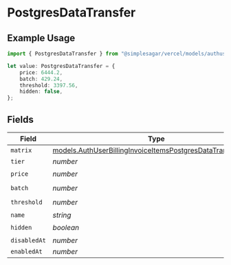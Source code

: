 # PostgresDataTransfer

## Example Usage

```typescript
import { PostgresDataTransfer } from "@simplesagar/vercel/models/authuser.js";

let value: PostgresDataTransfer = {
    price: 6444.2,
    batch: 429.24,
    threshold: 3397.56,
    hidden: false,
};
```

## Fields

| Field                                                                                                                              | Type                                                                                                                               | Required                                                                                                                           | Description                                                                                                                        |
| ---------------------------------------------------------------------------------------------------------------------------------- | ---------------------------------------------------------------------------------------------------------------------------------- | ---------------------------------------------------------------------------------------------------------------------------------- | ---------------------------------------------------------------------------------------------------------------------------------- |
| `matrix`                                                                                                                           | [models.AuthUserBillingInvoiceItemsPostgresDataTransferMatrix](../models/authuserbillinginvoiceitemspostgresdatatransfermatrix.md) | :heavy_minus_sign:                                                                                                                 | N/A                                                                                                                                |
| `tier`                                                                                                                             | *number*                                                                                                                           | :heavy_minus_sign:                                                                                                                 | N/A                                                                                                                                |
| `price`                                                                                                                            | *number*                                                                                                                           | :heavy_check_mark:                                                                                                                 | N/A                                                                                                                                |
| `batch`                                                                                                                            | *number*                                                                                                                           | :heavy_check_mark:                                                                                                                 | N/A                                                                                                                                |
| `threshold`                                                                                                                        | *number*                                                                                                                           | :heavy_check_mark:                                                                                                                 | N/A                                                                                                                                |
| `name`                                                                                                                             | *string*                                                                                                                           | :heavy_minus_sign:                                                                                                                 | N/A                                                                                                                                |
| `hidden`                                                                                                                           | *boolean*                                                                                                                          | :heavy_check_mark:                                                                                                                 | N/A                                                                                                                                |
| `disabledAt`                                                                                                                       | *number*                                                                                                                           | :heavy_minus_sign:                                                                                                                 | N/A                                                                                                                                |
| `enabledAt`                                                                                                                        | *number*                                                                                                                           | :heavy_minus_sign:                                                                                                                 | N/A                                                                                                                                |
